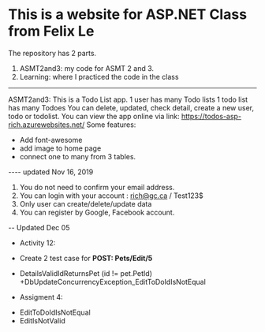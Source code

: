 # This is a website for ASP.NET Class from Felix Le

The repository has 2 parts.

1. ASMT2and3: my code for ASMT 2 and 3.
2. Learning: where I practiced the code in the class

---

ASMT2and3:
This is a Todo List app.
1 user has many Todo lists
1 todo list has many Todoes
You can delete, updated, check detail, create a new user, todo or todolist.
You can view the app online via link: https://todos-asp-rich.azurewebsites.net/
Some features:

- Add font-awesome
- add image to home page
- connect one to many from 3 tables.


---- updated Nov 16, 2019

1. You do not need to confirm your email address.
2. You can login with your account : rich@gc.ca / Test123$
3. Only user can create/delete/update data
4. You can register by Google, Facebook account.



-- Updated Dec 05

* Activity 12: 
- Create 2 test case for **POST: Pets/Edit/5** 

+ DetailsValidIdReturnsPet (id != pet.PetId)
+DbUpdateConcurrencyException_EditToDoIdIsNotEqual

* Assigment 4: 

+ EditToDoIdIsNotEqual
+ EditIsNotValid